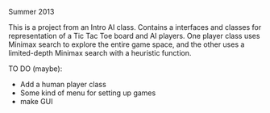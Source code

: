 Summer 2013

This is a project from an Intro AI class. 
Contains a interfaces and classes for representation of a Tic Tac Toe board and
AI players. 
One player class uses Minimax search to explore the entire game space, and the 
other uses a limited-depth Minimax search with a heuristic function.

TO DO (maybe):
 - Add a human player class
 - Some kind of menu for setting up games
 - make GUI